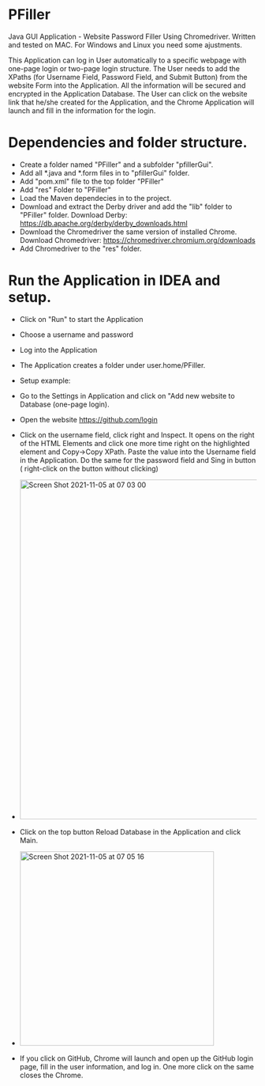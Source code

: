 # PFiller

Java GUI Application - Website Password Filler Using Chromedriver. Written and tested on MAC. For Windows and Linux you need some ajustments.

This Application can log in User automatically to a specific webpage with one-page login or two-page login structure.
The User needs to add the XPaths (for Username Field, Password Field, and Submit Button) from the website Form into the Application. All the information will be secured and encrypted in the Application Database.
The User can click on the website link that he/she created for the Application, and the Chrome Application will launch and fill in the information for the login.

# Dependencies and folder structure.

- Create a folder named "PFiller" and a subfolder "pfillerGui".
- Add all *.java and *.form files in to "pfillerGui" folder.
- Add "pom.xml" file to the top folder "PFiller"
- Add "res" Folder to "PFiller"
- Load the Maven dependecies in to the project. 
- Download and extract the Derby driver and add the "lib" folder to "PFiller" folder.
  Download Derby: https://db.apache.org/derby/derby_downloads.html
- Download the Chromedriver the same version of installed Chrome.
  Download Chromedriver: https://chromedriver.chromium.org/downloads
- Add Chromedriver to the "res" folder.


# Run the Application in IDEA and setup.

- Click on "Run" to start the Application
- Choose a username and password 
- Log into the Application
- The Application creates a folder under user.home/PFiller.
- Setup example:
- Go to the Settings in Application and click on "Add new website to Database (one-page login).
- Open the website https://github.com/login
- Click on the username field, click right and Inspect. It opens on the right of the HTML Elements and click one more time right on the highlighted element and Copy->Copy XPath. Paste the value into the Username field in the Application. Do the same for the password field and Sing in button ( right-click on the button without clicking)
 
- <img width="687" alt="Screen Shot 2021-11-05 at 07 03 00" src="https://user-images.githubusercontent.com/93434712/140465695-3e37ade9-9e9e-49bc-9dd1-c2bf67503188.png">

- Click on the top button Reload Database in the Application and click Main.

- <img width="393" alt="Screen Shot 2021-11-05 at 07 05 16" src="https://user-images.githubusercontent.com/93434712/140467711-3d29683c-80b7-4aba-b3a5-5bb99fb30259.png">

- If you click on GitHub, Chrome will launch and open up the GitHub login page, fill in the user information, and log in. One more click on the same closes the Chrome.


  

  
  
